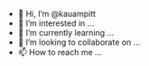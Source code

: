 - 👋 Hi, I’m @kauampitt
- 👀 I’m interested in ...
- 🌱 I’m currently learning ...
- 💞️ I’m looking to collaborate on ...
- 📫 How to reach me ...

<!---
kauampitt/kauampitt is a ✨ special ✨ repository because its `README.md` (this file) appears on your GitHub profile.
You can click the Preview link to take a look at your changes.
--->
